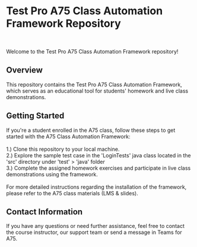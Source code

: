 <h1>Test Pro A75 Class Automation Framework Repository</h1><br>

Welcome to the Test Pro A75 Class Automation Framework repository! <br>

<h2>Overview</h2>
This repository contains the Test Pro A75 Class Automation Framework, which serves as an educational tool for students' homework and live class demonstrations.

<h2>Getting Started</h2>
If you're a student enrolled in the A75 class, follow these steps to get started with the A75 Class Automation Framework:<br><br>
1.) Clone this repository to your local machine. <br>
2.) Explore the sample test case in the 'LoginTests' java class located in the 'src' directory under 'test' > 'java' folder <br>
3.) Complete the assigned homework exercises and participate in live class demonstrations using the framework. <br><br>
For more detailed instructions regarding the installation of the framework, please refer to the A75 class materials (LMS & slides).

<h2>Contact Information</h2>
If you have any questions or need further assistance, feel free to contact the course instructor, our support team or send a message in Teams for A75.  

